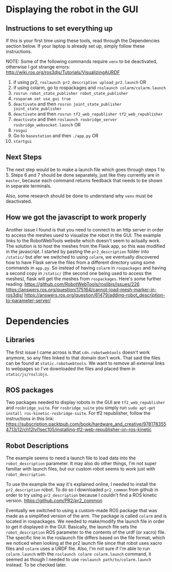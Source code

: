 # Displaying the robot in the GUI

## Instructions to set everything up
If this is your first time using these tools, read through the Dependencies section below. If your laptop is already set up, simply follow these instructions. 

NOTE: Some of the following commands require `venv` to be deactivated, otherwise I got strange errors:
http://wiki.ros.org/ros3djs/Tutorials/VisualizingAURDF

1) if using pr2, `roslaunch pr2_description upload_pr2.launch`
OR
1) if using colarm, go to rospackages and `roslaunch colarm/colarm.launch`
2) `rosrun robot_state_publisher robot_state_publisher`
3) `rosparam set use_gui true`
4) `deactivate` and then `rosrun joint_state_publisher joint_state_publisher`
5) `deactivate` and then `rosrun tf2_web_republisher tf2_web_republisher`
6) `deactivate` and then `roslaunch rosbridge_server rosbridge_websocket.launch`
OR
6) `rosgui`
7) Go to `basestation` and then `./app.py`
OR
7) `startgui`

## Next Steps
The next step would be to make a launch file which goes through steps 1 to 5. Steps 6 and 7 should be done separately, just like they currently are in `master`, because each command returns feedback that needs to be shown in separate terminals.

Also, some research should be done to understand why `venv` must be deactivated.

## How we got the javascript to work properly
Another issue I found is that you need to connect to an http server in order to access the meshes used to visualize the robot in the GUI. The example links to the RobotWebTools website which doesn't seem to actually work. The solution is to host the meshes from the Flask app, so this was modified in the javascript. I started by pasting the `pr2_description` folder into `/static/` but afer we switched to using `colarm`, we eventually discovered how to have Flask serve the files from a different directory using some commands in `app.py`. So instead of having `colarm` in `rospackages` and having a second copy in `/static/` (the second one being used to access the meshes), flask will get the meshes from `rospackages`. Here's some further reading:
https://github.com/RobotWebTools/roslibjs/issues/226
https://answers.ros.org/question/175164/cannot-load-mesh-marker-in-ros3djs/
https://answers.ros.org/question/61479/adding-robot_description-to-parameter-server/

# Dependencies

## Libraries
The first issue I came across is that `cdn.robotwebtools` doesn't work anymore, so any files linked to that domain don't work.
That said the files can be found at `static.robotwebtools`. We want to remove all external links to webpages so I've downloaded the files and placed them in `static/js/roslibjs`.

## ROS packages
Two packages needed to display robots in the GUI are `tf2_web_republisher` and `rosbridge_suite`. For `rosbridge_suite` you simply run `sudo apt-get install ros-kinetic-rosbridge-suite`. For tf2 republisher, follow the instructions in this link:
https://subscription.packtpub.com/book/hardware_and_creative/9781783554713/12/ch12lvl1sec105/installing-tf2-web-republisher-on-ros-kinetic

## Robot Descriptions
The example seems to need a launch file to load data into the `robot_description` parameter. It may also do other things, I'm not super familiar with launch files, but our custom robot seems to work just with `robot_description`.

To use the example the way it's explained online, I needed to install the `pr2_description` robot. To do so I downloaded `pr2_common` from github in order to try using `pr2_description` because I couldn't find a ROS kinetic version.
https://github.com/PR2/pr2_common

Eventually we switched to using a custom-made ROS package that was made as a simplified version of the arm. The package is called `colarm` and is located in rospackages. We needed to make/modify the launch file in order to get it displayed in the GUI. Basically, the launch file sets the `robot_description` ROS parameter to the contents of the urdf (or xacro) file. The specific line in the roslaunch file differs based on the file format, which we noticed when looking at the pr2 launch file since that robot uses xacro files and `colarm` uses a URDF file. Also, I'm not sure if I'm able to run `colarm.launch` with the `roslaunch colarm colarm.launch` command, it seemed as though I needed to use `roslaunch path/to/colarm.launch` instead. To be checked later.
